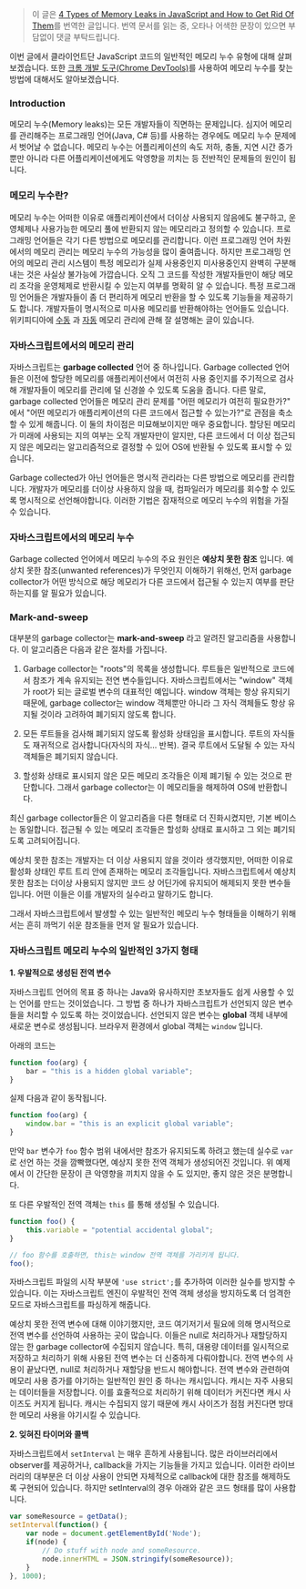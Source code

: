 > 이 글은 [4 Types of Memory Leaks in JavaScript and How to Get Rid Of Them](https://auth0.com/blog/four-types-of-leaks-in-your-javascript-code-and-how-to-get-rid-of-them/)를 번역한 글입니다. 번역 문서를 읽는 중, 오타나 어색한 문장이 있으면 부담없이 댓글 부탁드립니다.

이번 글에서 클라이언트단 JavaScript 코드의 일반적인 메모리 누수 유형에 대해 살펴보겠습니다. 또한 [크롬 개발 도구(Chrome DevTools)](https://developers.google.com/web/tools/chrome-devtools/?hl=ko)를 사용하여 메모리 누수를 찾는 방법에 대해서도 알아보겠습니다.

### Introduction

메모리 누수(Memory leaks)는 모든 개발자들이 직면하는 문제입니다. 심지어 메모리를 관리해주는 프로그래밍 언어(Java, C# 등)를 사용하는 경우에도 메모리 누수 문제에서 벗어날 수 없습니다. 메모리 누수는 어플리케이션의 속도 저하, 충돌, 지연 시간 증가뿐만 아니라 다른 어플리케이션에게도 악영향을 끼치는 등 전반적인 문제들의 원인이 됩니다.

### 메모리 누수란?

메모리 누수는 어떠한 이유로 애플리케이션에서 더이상 사용되지 않음에도 불구하고, 운영체제나 사용가능한 메모리 풀에 반환되지 않는 메모리라고 정의할 수 있습니다. 프로그래밍 언어들은 각기 다른 방법으로 메모리를 관리합니다. 이런 프로그래밍 언어 차원에서의 메모리 관리는 메모리 누수의 가능성을 많이 줄여줍니다. 하지만 프로그래밍 언어의 메모리 관리 시스템이 특정 메모리가 실제 사용중인지 미사용중인지 완벽히 구분해내는 것은 사실상 불가능에 가깝습니다. 오직 그 코드를 작성한 개발자들만이 해당 메모리 조각을 운영체제로 반환시킬 수 있는지 여부를 명확히 알 수 있습니다. 특정 프로그래밍 언어들은 개발자들이 좀 더 편리하게 메모리 반환을 할 수 있도록 기능들을 제공하기도 합니다. 개발자들이 명시적으로 미사용 메모리를 반환해야하는 언어들도 있습니다. 위키피디아에 [수동](https://en.wikipedia.org/wiki/Manual_memory_management) 과 [자동](https://en.wikipedia.org/wiki/Manual_memory_management) 메모리 관리에 관해 잘 설명해논 글이 있습니다.

### 자바스크립트에서의 메모리 관리

자바스크립트는 **garbage collected** 언어 중 하나입니다. Garbage collected 언어들은 이전에 할당한 메모리를 애플리케이션에서 여전히 사용 중인지를 주기적으로 검사해 개발자들이 메모리를 관리에 덜 신경쓸 수 있도록 도움을 줍니다. 다른 말로, garbage collected 언어들은 메모리 관리 문제를 "어떤 메모리가 여전히 필요한가?" 에서 "어떤 메모리가 애플리케이션의 다른 코드에서 접근할 수 있는가?"로 관점을 축소할 수 있게 해줍니다. 이 둘의 차이점은 미묘해보이지만 매우 중요합니다. 할당된 메모리가 미래에 사용되는 지의 여부는 오직 개발자만이 알지만, 다른 코드에서 더 이상 접근되지 않은 메모리는 알고리즘적으로 결정할 수 있어 OS에 반환될 수 있도록 표시할 수 있습니다.

Garbage collected가 아닌 언어들은 명시적 관리라는 다른 방법으로 메모리를 관리합니다. 개발자가 메모리를 더이상 사용하지 않을 때, 컴파일러가 메모리를 회수할 수 있도록 명시적으로 선언해야합니다. 이러한 기법은 잠재적으로 메모리 누수의 위험을 가질 수 있습니다.

### 자바스크립트에서의 메모리 누수

Garbage collected 언어에서 메모리 누수의 주요 원인은 **예상치 못한 참조** 입니다. 예상치 못한 참조(unwanted references)가 무엇인지 이해하기 위해선, 먼저 garbage collector가 어떤 방식으로 해당 메모리가 다른 코드에서 접근될 수 있는지 여부를 판단하는지를 알 필요가 있습니다.

### Mark-and-sweep

대부분의 garbage collector는 **mark-and-sweep** 라고 알려진 알고리즘을 사용합니다. 이 알고리즘은 다음과 같은 절차를 가집니다.

1. Garbage collector는 "roots"의 목록을 생성합니다. 루트들은 일반적으로 코드에서 참조가 계속 유지되는 전연 변수들입니다. 자바스크립트에서는 "window" 객체가 root가 되는 글로벌 변수의 대표적인 예입니다. window 객체는 항상 유지되기 때문에, garbage collector는 window 객체뿐만 아니라 그 자식 객체들도 항상 유지될 것이라 고려하여 폐기되지 않도록 합니다. 

2. 모든 루트들을 검사해 폐기되지 않도록 활성화 상태임을 표시합니다. 루트의 자식들도 재귀적으로 검사합니다(자식의 자식... 반복). 결국 루트에서 도달될 수 있는 자식 객체들은 폐기되지 않습니다.

3. 할성화 상태로 표시되지 않은 모든 메모리 조각들은 이제 폐기될 수 있는 것으로 판단합니다. 그래서 garbage collector는 이 메모리들을 해제하여 OS에 반환합니다.

최신 garbage collector들은 이 알고리즘을 다른 형태로 더 진화시켰지만, 기본 베이스는 동일합니다. 접근될 수 있는 메모리 조각들은 할성화 상태로 표시하고 그 외는 폐기되도록 고려되어집니다.

예상치 못한 참조는 개발자는 더 이상 사용되지 않을 것이라 생각했지만, 어떠한 이유로 활성화 상태인 루트 트리 안에 존재하는 메모리 조각들입니다. 자바스크립트에서 예상치 못한 참조는 더이상 사용되지 않지만 코드 상 어딘가에 유지되어 해제되지 못한 변수들입니다. 어떤 이들은 이를 개발자의 실수라고 말하기도 합니다.

그래서 자바스크립트에서 발생할 수 있는 일반적인 메모리 누수 형태들을 이해하기 위해서는 흔히 까먹기 쉬운 참조들을 먼저 알 필요가 있습니다.

### 자바스크립트 메모리 누수의 일반적인 3가지 형태

**1. 우발적으로 생성된 전역 변수**

자바스크립트 언어의 목표 중 하나는 Java와 유사하지만 초보자들도 쉽게 사용할 수 있는 언어를 만드는 것이었습니다. 그 방법 중 하나가 자바스크립트가 선언되지 않은 변수들을 처리할 수 있도록 하는 것이었습니다. 선언되지 않은 변수는 **global** 객체 내부에 새로운 변수로 생성됩니다. 브라우저 환경에서 global 객체는 `window` 입니다.

아래의 코드는

```javascript
function foo(arg) {
    bar = "this is a hidden global variable";
}
```

실제 다음과 같이 동작됩니다.

```javascript
function foo(arg) {
    window.bar = "this is an explicit global variable";
}
```

만약 `bar` 변수가 `foo` 함수 범위 내에서만 참조가 유지되도록 하려고 했는데 실수로 `var` 로 선언 하는 것을 깜빡했다면, 예상지 못한 전역 객체가 생성되어진 것입니다. 위 예제에서 이 간단한 문장이 큰 악영향을 끼치지 않을 수 도 있지만, 좋지 않은 것은 분명합니다.

또 다른 우발적인 전역 객체는 `this` 를 통해 생성될 수 있습니다.

```javascript
function foo() {
    this.variable = "potential accidental global";
}

// foo 함수를 호출하면, this는 window 전역 객체를 가리키게 됩니다.
foo();
```

자바스크립트 파일의 시작 부분에 `'use strict';`를 추가하여 이러한 실수를 방지할 수 있습니다. 이는 자바스크립트 엔진이 우발적인 전역 객체 생성을 방지하도록 더 엄격한 모드로 자바스크립트를 파싱하게 해줍니다.

예상치 못한 전역 변수에 대해 이야기했지만, 코드 여기저기서 필요에 의해 명시적으로 전역 변수를 선언하여 사용하는 곳이 많습니다. 이들은 null로 처리하거나 재할당하지 않는 한 garbage collector에 수집되지 않습니다. 특히, 대용량 데이터를 일시적으로 저장하고 처리하기 위해 사용된 전역 변수는 더 신중하게 다뤄야합니다. 전역 변수의 사용이 끝났다면, null로 처리하거나 재할당을 반드시 해야합니다. 전역 변수와 관련하여 메모리 사용 증가를 야기하는 일반적인 원인 중 하나는 캐시입니다. 캐시는 자주 사용되는 데이터들을 저장합니다. 이를 효줄적으로 처리하기 위해 데이터가 커진다면 캐시 사이즈도 커지게 됩니다. 캐시는 수집되지 않기 때문에 캐시 사이즈가 점점 커진다면 방대한 메모리 사용을 야기시킬 수 있습니다.

**2. 잊혀진 타이머와 콜백**

자바스크립트에서 `setInterval` 는 매우 흔하게 사용됩니다. 많은 라이브러리에서 observer를 제공하거나, callback을 가지는 기능들을 가지고 있습니다. 이러한 라이브러리의 대부분은 더 이상 사용이 안되면 자체적으로 callback에 대한 참조를 해제하도록 구현되어 있습니다. 하지만 setInterval의 경우 아래와 같은 코드 형태를 많이 사용합니다.

```javascript
var someResource = getData();
setInterval(function() {
    var node = document.getElementById('Node');
    if(node) {
        // Do stuff with node and someResource.
        node.innerHTML = JSON.stringify(someResource));
    }
}, 1000);
```
